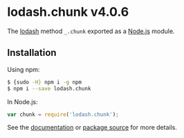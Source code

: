 # lodash.chunk v4.0.6

The [lodash](https://lodash.com/) method `_.chunk` exported as a [Node.js](https://nodejs.org/) module.

## Installation

Using npm:
```bash
$ {sudo -H} npm i -g npm
$ npm i --save lodash.chunk
```

In Node.js:
```js
var chunk = require('lodash.chunk');
```

See the [documentation](https://lodash.com/docs#chunk) or [package source](https://github.com/lodash/lodash/blob/4.0.6-npm-packages/lodash.chunk) for more details.
